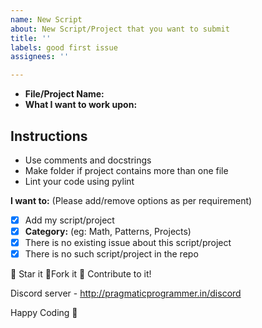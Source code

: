 ```yaml
---
name: New Script
about: New Script/Project that you want to submit
title: ''
labels: good first issue
assignees: ''

---
```


- **File/Project Name:**
- **What I want to work upon:**

## Instructions

- Use comments and docstrings
- Make folder if project contains more than one file
- Lint your code using pylint

**I want to:** (Please add/remove options as per requirement)

- [x] Add my script/project
- [x] **Category:** (eg: Math, Patterns, Projects)
- [x] There is no existing issue about this script/project
- [x] There is no such script/project in the repo

:star2: Star it :fork_and_knife:Fork it :handshake: Contribute to it!

Discord server  - http://pragmaticprogrammer.in/discord

Happy Coding :purple_heart: